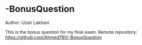 # -BonusQuestion
Author: Uzair Lakhani

This is the bonus question for my final exam.
Remote repository: https://github.com/Ahmed780/-BonusQuestion
